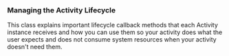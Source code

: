 ### Managing the Activity Lifecycle
This class explains important lifecycle callback methods that each Activity instance receives and how you can use them so your activity does what the user expects and does not consume system resources when your activity doesn't need them.
